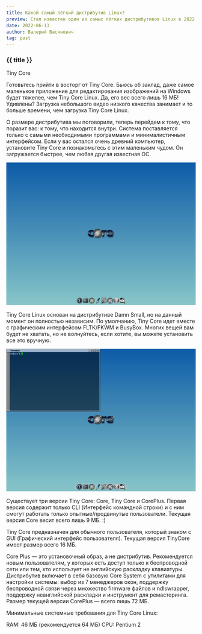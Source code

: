 ```yaml
---
title: Какой самый лёгкий дистрибутив Linux?
preview: Стал известен один из самых лёгких дистрибутивов Linux в 2022 году.
date: 2022-06-13
author: Валерий Васянович
tag: post
---
```


### {{ title }}

Tiny Core

Готовьтесь прийти в восторг от Tiny Core. Бьюсь об заклад, даже самое маленькое приложение для редактирования изображений на Windows будет тяжелее, чем Tiny Core Linux. Да, его вес всего лишь 16 МБ! Удивлены? Загрузка небольшого видео низкого качества занимает и то больше времени, чем загрузка Tiny Core Linux.

О размере дистрибутива мы поговорили, теперь перейдем к тому, что поразит вас: к тому, что находится внутри. Система поставляется только с самыми необходимыми программами и минималистичным интерфейсом. Если у вас остался очень древний компьютер, установите Tiny Core и познакомьтесь с этим маленьким чудом. Он загружается быстрее, чем любая другая известная ОС.

<img src="img/tiny-desktop.png" alt="desktop" width="559px"/>

Tiny Core Linux основан на дистрибутиве Damn Small, но на данный момент он полностью независим. По умолчанию, Tiny Core идет вместе с графическим интерфейсом FLTK/FKWM и BusyBox. Многих вещей вам будет не хватать, но не волнуйтесь, если хотите, вы можете установить все это вручную.

<img src="img/tiny-terminal.png" alt="terminal" width="559px"/>

Существует три версии Tiny Core: Core, Tiny Core и CorePlus. Первая версия содержит только CLI (Интерфейс командной строки) и с ним смогут работать только опытные/продвинутые пользователи. Текущая версия Core весит всего лишь 9 МБ. :)

Tiny Core предназначен для обычного пользователя, который знаком с GUI (Графический интерфейс пользователя). Текущая версия TinyCore имеет размер всего 16 МБ.

Core Plus — это установочный образ, а не дистрибутив. Рекомендуется новым пользователям, у которых есть доступ только к беспроводной сети или тем, кто использует не английскую раскладку клавиатуры. Дистрибутив включает в себя базовую Core System с утилитами для настройки системы: выбор из 7 менеджеров окон, поддержку беспроводной связи через множество firmware файлов и ndlswrapper, поддержку неанглийской раскладки и инструмент для ремастеринга. Размер текущей версии CorePlus — всего лишь 72 МБ.

Минимальные системные требования для Tiny Core Linux:

RAM: 46 МБ (рекомендуется 64 МБ)
CPU: Pentium 2
